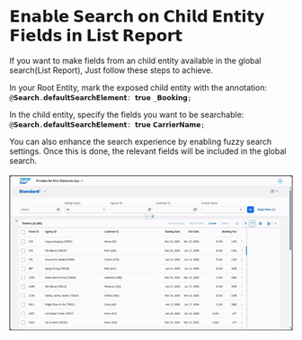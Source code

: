 # 𝗘𝗻𝗮𝗯𝗹𝗲 𝗦𝗲𝗮𝗿𝗰𝗵 𝗼𝗻 𝗖𝗵𝗶𝗹𝗱 𝗘𝗻𝘁𝗶𝘁𝘆 𝗙𝗶𝗲𝗹𝗱𝘀 𝗶𝗻 𝗟𝗶𝘀𝘁 𝗥𝗲𝗽𝗼𝗿𝘁

If you want to make fields from an child entity available in the global search(List Report), Just follow these steps to achieve.

In your Root Entity, mark the exposed child entity with the annotation:
`@𝗦𝗲𝗮𝗿𝗰𝗵.𝗱𝗲𝗳𝗮𝘂𝗹𝘁𝗦𝗲𝗮𝗿𝗰𝗵𝗘𝗹𝗲𝗺𝗲𝗻𝘁: 𝘁𝗿𝘂𝗲`
`_𝗕𝗼𝗼𝗸𝗶𝗻𝗴;`

In the child entity, specify the fields you want to be searchable:
`@𝗦𝗲𝗮𝗿𝗰𝗵.𝗱𝗲𝗳𝗮𝘂𝗹𝘁𝗦𝗲𝗮𝗿𝗰𝗵𝗘𝗹𝗲𝗺𝗲𝗻𝘁: 𝘁𝗿𝘂𝗲`
`𝗖𝗮𝗿𝗿𝗶𝗲𝗿𝗡𝗮𝗺𝗲;`

You can also enhance the search experience by enabling fuzzy search settings. Once this is done, the relevant fields will be included in the global search.

![Enable_Search_on_the_child_entity_fields_in_the_list_report ](../src/images/Enable_Search_on_the_child_entity_fields_in_the_list_report.gif)